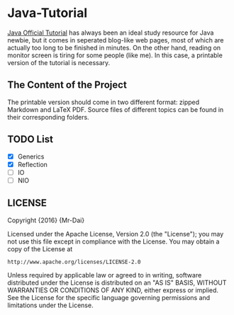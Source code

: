 # Java-Tutorial

[Java Official Tutorial](http://docs.oracle.com/javase/tutorial/) has always been an ideal study resource for Java newbie, but it comes in seperated blog-like web pages, most of which are actually too long to be finished in minutes. On the other hand, reading on monitor screen is tiring for some people (like me). In this case, a printable version of the tutorial is necessary.

## The Content of the Project

The printable version should come in two different format: zipped Markdown and LaTeX PDF. Source files of different topics can be found in their corresponding folders.

## TODO List

- [x] Generics
- [x] Reflection
- [ ] IO
- [ ] NIO

## LICENSE

Copyright {2016} {Mr-Dai}

Licensed under the Apache License, Version 2.0 (the "License");
you may not use this file except in compliance with the License.
You may obtain a copy of the License at

    http://www.apache.org/licenses/LICENSE-2.0

Unless required by applicable law or agreed to in writing, software
distributed under the License is distributed on an "AS IS" BASIS,
WITHOUT WARRANTIES OR CONDITIONS OF ANY KIND, either express or implied.
See the License for the specific language governing permissions and
limitations under the License.
